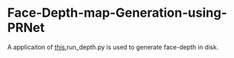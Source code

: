 # Face-Depth-map-Generation-using-PRNet

A applicaiton of [this](https://github.com/clks-wzz/PRNet-Depth-Generation),run_depth.py is used to generate face-depth in disk. 

